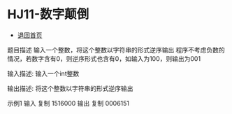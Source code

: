 # HJ11-数字颠倒

- [退回首页](../README.md)


题目描述
输入一个整数，将这个整数以字符串的形式逆序输出
程序不考虑负数的情况，若数字含有0，则逆序形式也含有0，如输入为100，则输出为001


输入描述:
输入一个int整数

输出描述:
将这个整数以字符串的形式逆序输出

示例1
输入
复制
1516000
输出
复制
0006151
    
    

